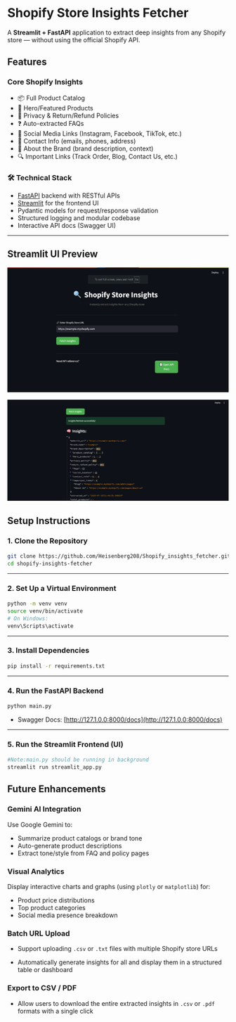# Shopify Store Insights Fetcher

A **Streamlit + FastAPI** application to extract deep insights from any Shopify store — without using the official Shopify API.

## Features

### Core Shopify Insights

- 📦 Full Product Catalog
- 🌟 Hero/Featured Products
- 📄 Privacy & Return/Refund Policies
- ❓ Auto-extracted FAQs
- 🔗 Social Media Links (Instagram, Facebook, TikTok, etc.)
- 📧 Contact Info (emails, phones, address)
- 🧠 About the Brand (brand description, context)
- 🔍 Important Links (Track Order, Blog, Contact Us, etc.)

### 🛠 Technical Stack

- [FastAPI](https://fastapi.tiangolo.com/) backend with RESTful APIs
- [Streamlit](https://streamlit.io/) for the frontend UI
- Pydantic models for request/response validation
- Structured logging and modular codebase
- Interactive API docs (Swagger UI)

---

## Streamlit UI Preview

![alt text](demo_images/image.png)

![alt text](demo_images/image-1.png)

## Setup Instructions

### 1. Clone the Repository

```bash
git clone https://github.com/Heisenberg208/Shopify_insights_fetcher.git
cd shopify-insights-fetcher
```

---

### 2. Set Up a Virtual Environment

```bash
python -m venv venv
source venv/bin/activate
# On Windows: 
venv\Scripts\activate       
```

---

### 3. Install Dependencies

```bash
pip install -r requirements.txt
```

---

### 4. Run the FastAPI Backend

```bash
python main.py
```

- Swagger Docs: [http://127.1.0.0:8000/docs](http://127.1.0.0:8000/docs)

---

### 5. Run the Streamlit Frontend (UI)

```bash
#Note:main.py should be running in background
streamlit run streamlit_app.py
```

## Future Enhancements

### Gemini AI Integration

Use Google Gemini to:

- Summarize product catalogs or brand tone
- Auto-generate product descriptions
- Extract tone/style from FAQ and policy pages

### Visual Analytics

Display interactive charts and graphs (using `plotly` or `matplotlib`) for:

- Product price distributions
- Top product categories
- Social media presence breakdown

### Batch URL Upload

- Support uploading `.csv` or `.txt` files with multiple Shopify store URLs

- Automatically generate insights for all and display them in a structured table or dashboard

### Export to CSV / PDF

- Allow users to download the entire
  extracted insights in `.csv` or `.pdf` formats with a single click
